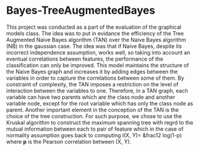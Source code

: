 # Bayes-TreeAugmentedBayes

This project was conducted as a part of the evaluation of the graphical models class. The idea was to put in evidance the efficiency of the Tree Augmented Naive Bayes 
algorithm (TAN) over the Naive Bayes algorithm (NB) in the gaussian case. The idea was that if Naive Bayes, despite its incorrect independence assumption, works well, so taking into account an eventual correlations between features, the performance of the classification can only be improved. This model maintains the structure of the Naive Bayes graph and increases it by adding edges between the variables in order to capture the correlations between some of them. By constraint of complexity, the TAN imposes a restriction on the level of interaction between the variables to one. Therefore, in a TAN graph, each variable can have two parents which are the class node and another variable node, except for the root variable which has only the class node as parent. Another important element in the conception of the TAN is the choice of the tree construction. For such purpose, we chose to use the Kruskal algorithm to construct the maximum spanning tree with regrd to the mutual information between each to pair of feature which in the case of normality assumption goes back to computing I(X, Y)= &frac12 log(1-p<sup></sup>) where <b>p</b> is the Pearson correlation between (X, Y).
